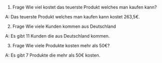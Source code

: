 1. Frage
Wie viel kostet das teuerste Produkt welches man kaufen kann?

A: Das teuerste Produkt welches man kaufen kann kostet 263,5€.

2. Frage
Wie viele Kunden kommen aus Deutschland

A: Es gibt 11 Kunden die aus Deutschland kommen.

3. Frage
Wie viele Produkte kosten mehr als 50€?

A: Es gibt 7 Produkte die mehr als 50€ kosten.